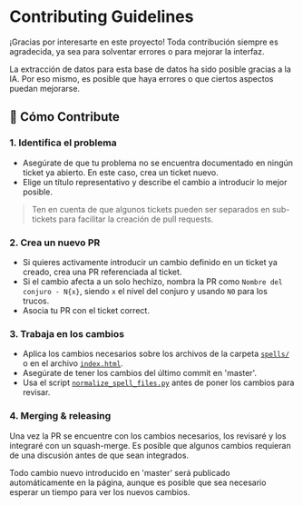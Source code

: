 # Contributing Guidelines

¡Gracias por interesarte en este proyecto!
Toda contribución siempre es agradecida, ya sea para solventar errores o para mejorar la interfaz.

La extracción de datos para esta base de datos ha sido posible gracias a la IA.
Por eso mismo, es posible que haya errores o que ciertos aspectos puedan mejorarse.

## 📌 Cómo Contribute

### 1. Identifica el problema

- Asegúrate de que tu problema no se encuentra documentado en ningún ticket ya abierto. En este caso, crea un ticket nuevo.
- Elige un título representativo y describe el cambio a introducir lo mejor posible.

> Ten en cuenta de que algunos tickets pueden ser separados en sub-tickets para facilitar la creación de pull requests.

### 2. Crea un nuevo PR

- Si quieres activamente introducir un cambio definido en un ticket ya creado, crea una PR referenciada al ticket.
- Si el cambio afecta a un solo hechizo, nombra la PR como `Nombre del conjuro - N{x}`, siendo `x` el nivel del conjuro y usando `N0` para los trucos.
- Asocia tu PR con el ticket correct.

### 3. Trabaja en los cambios

- Aplica los cambios necesarios sobre los archivos de la carpeta [`spells/`](spells) o en el archivo [`index.html`](index.html).
- Asegúrate de tener los cambios del último commit en 'master'.
- Usa el script [`normalize_spell_files.py`](spells/normalize_spell_files.py) antes de poner los cambios para revisar.

### 4. Merging & releasing

Una vez la PR se encuentre con los cambios necesarios, los revisaré y los integraré con un squash-merge.
Es posible que algunos cambios requieran de una discusión antes de que sean integrados.

Todo cambio nuevo introducido en 'master' será publicado automáticamente en la página, aunque es posible que sea necesario esperar un tiempo para ver los nuevos cambios.
